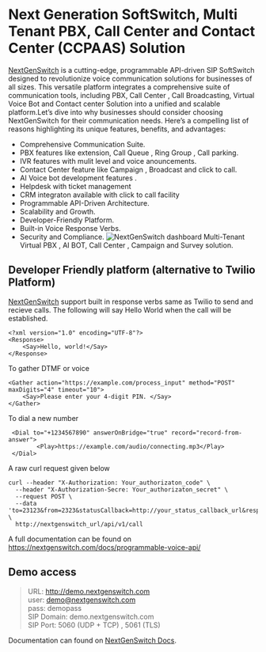 # Next Generation SoftSwitch, Multi Tenant PBX, Call Center and Contact Center (CCPAAS) Solution

[NextGenSwitch](https://nextgenswitch.com) is a cutting-edge, programmable API-driven SIP SoftSwitch designed to revolutionize voice communication solutions for businesses of all sizes. This versatile platform integrates a comprehensive suite of communication tools, including PBX, Call Center , Call Broadcasting, Virtual Voice Bot and Contact center Solution into a unified and scalable platform.Let’s dive into why businesses should consider choosing NextGenSwitch for their communication needs. Here’s a compelling list of reasons highlighting its unique features, benefits, and advantages:

- Comprehensive Communication Suite.
- PBX features like extension, Call Queue , Ring Group , Call parking.
- IVR features with mulit level and voice anouncements.
- Contact Center feature like Campaign , Broadcast and click to call.
- AI Voice bot development features .
- Helpdesk with ticket management
- CRM integraton available with click to call facility
- Programmable API-Driven Architecture.
- Scalability and Growth.
- Developer-Friendly Platform.
- Built-in Voice Response Verbs.
- Security and Compliance.
![NextGenSwitch dashboard](https://nextgenswitch.com/nextgenswitch_dashboard.png)
Multi-Tenant Virtual PBX , AI BOT, Call Center , Campaign and Survey solution.
## Developer Friendly platform (alternative to Twilio Platform)
[NextGenSwitch](https://nextgenswitch.com) support built in response verbs same as Twilio to send and recieve calls.
The following will say Hello World when the call will be established.
```
<?xml version="1.0" encoding="UTF-8"?>
<Response>
    <Say>Hello, world!</Say>
</Response>
```
To gather DTMF or voice
```
<Gather action="https://example.com/process_input" method="POST" maxDigits="4" timeout="10">
    <Say>Please enter your 4-digit PIN. </Say>
</Gather>
```

To dial a new number
```
 <Dial to="+1234567890" answerOnBridge="true" record="record-from-answer">
        <Play>https://example.com/audio/connecting.mp3</Play>
 </Dial>
```


A raw curl request given below
```
curl --header "X-Authorization: Your_authorizaton_code" \
  --header "X-Authorization-Secre: Your_authorizaton_secret" \
  --request POST \
  --data 'to=23123&from=2323&statusCallback=http://your_status_callback_url&response=http://your_xml_response_document_url' \
  http://nextgenswitch_url/api/v1/call
```
A full documentation can be found on https://nextgenswitch.com/docs/programmable-voice-api/

## Demo access
> URL: http://demo.nextgenswitch.com \
> user: demo@nextgenswitch.com \
> pass: demopass \
> SIP  Domain: demo.nextgenswitch.com \
> SIP Port: 5060 (UDP + TCP) , 5061 (TLS)

Documentation can found on  [NextGenSwitch Docs](https://nextgenswitch.com/docs).